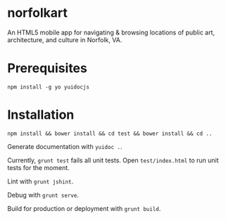 norfolkart
==========

An HTML5 mobile app for navigating &amp; browsing locations of public art, architecture, and culture in Norfolk, VA.

Prerequisites
=============

    npm install -g yo yuidocjs
    
Installation
============

    npm install && bower install && cd test && bower install && cd ..
    
Generate documentation with `yuidoc .`.

Currently, `grunt test` fails all unit tests.  Open `test/index.html` to run unit tests for the moment.

Lint with `grunt jshint`.

Debug with `grunt serve`.

Build for production or deployment with `grunt build`.
